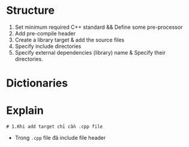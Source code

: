 
# Structure 
1. Set minimum required C++ standard && Define some pre-processor
2. Add pre-compile header
3. Create a library target & add the source files
4. Specify include directories
5. Specify external dependencies (library) name & Specify their directories.

# Dictionaries

# Explain

	# 1.Khi add target chỉ cần .cpp file
- Trong `.cpp` file đã include file header 
